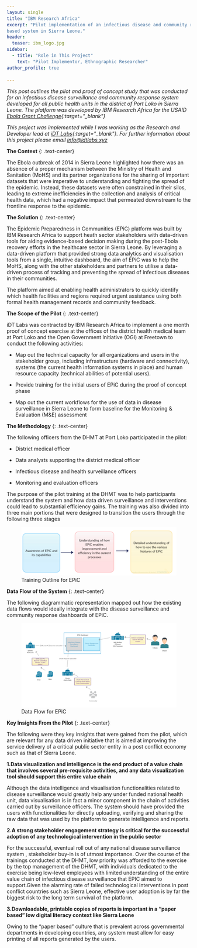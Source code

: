 ```yaml
---
layout: single
title: "IBM Research Africa"
excerpt: "Pilot implementation of an infectious disease and community response
based system in Sierra Leone."
header:
  teaser: ibm_logo.jpg
sidebar:
  - title: "Role in This Project"
    text: "Pilot Implementor, Ethnographic Researcher"
author_profile: true

---
```


*This post outlines the pilot and proof of concept study that was conducted for an infectious disease
surveillance and community response system developed for all public health units
in the district of Port Loko in Sierra Leone. The platform was developed by
IBM Research Africa for the USAID [Ebola Grant Challenge](http://www.ebolagrandchallenge.net/innovations-3/){:target="_blank"}*

*This project was implemented while I was working as the Research and Developer
 lead at [iDT Labs](https://idtlabs.xyz){:target="_blank"}. For further information about this
 project please email info@idtlabs.xyz*


**The Context**
{: .text-center}

The Ebola outbreak of 2014 in Sierra Leone highlighted how there was an absence
of a proper mechanism between the Ministry of Health and Sanitation (MoHS) and
its partner organizations for the sharing of important datasets that were
imperative to understanding and fighting the spread of the epidemic. Instead,
these datasets were often constrained in their silos, leading to extreme
inefficiencies in the collection and analysis of critical health data, which
had a negative impact that permeated downstream to the frontline response to
the epidemic.

**The Solution**
{: .text-center}

The Epidemic Preparedness in Communities (EPiC) platform was built by IBM
Research Africa to support heath sector stakeholders with data-driven tools for
aiding evidence-based decision making during the post-Ebola recovery efforts
in the healthcare sector in Sierra Leone. By leveraging a data-driven platform
that provided strong data analytics and visualisation tools from a single,
intuitive dashboard, the aim of EPiC was to help the MoHS, along
with the other stakeholders and partners to utilise a data-driven process of
tracking and preventing the spread of infectious diseases in their communities.

The platform aimed at enabling health administrators to quickly identify which
health facilities and regions required urgent assistance using both formal
health management records and community feedback.

**The Scope of the Pilot**
{: .text-center}

iDT Labs was contracted by IBM Research Africa to implement a one month proof
of concept exercise at the offices of the district health medical team at Port
Loko and the Open Government Initiative (OGI) at Freetown to conduct the following
activities:

* Map out the technical capacity for all organizations and users in the
stakeholder group, including infrastructure (hardware and connectivity),
systems (the current health information systems in place) and human resource
capacity (technical abilities of potential users).

* Provide training for the initial users of EPiC during the proof of concept
phase

* Map out the current workflows for the use of data in disease surveillance in
Sierra Leone to form baseline for the Monitoring & Evaluation (M&E) assessment

**The Methodology**
{: .text-center}

The following officers from the DHMT at Port Loko participated in the pilot:

* District medical officer

* Data analysts supporting the district medical officer

* Infectious disease and health surveillance officers

* Monitoring and evaluation officers

The purpose of the pilot training at the DHMT was to help participants
understand the system and how data driven surveillance and interventions could
lead to substantial efficiency gains. The training was also divided into
three main portions that were designed to transition the users through the
following three stages

<figure>
  <img src="/images/epictraining.png" alt="Training Structure for EPiC">
  <figcaption>Training Outline for EPiC</figcaption>
</figure>

**Data Flow of the System**
{: .text-center}

The following diagrammatic representation mapped out how the existing data
flows would ideally integrate with the disease surveillance and community
response dashboards of EPiC.

<figure>
  <img src="/images/epicdataflow.png" alt="Data Flow for EPiC">
  <figcaption>Data Flow for EPiC</figcaption>
</figure>

**Key Insights From the Pilot**
{: .text-center}

The following were they key insights that were gained from the pilot, which
are relevant for any data driven initiative that is aimed at improving the
service delivery of a critical public sector entity in a post conflict economy such
as that of Sierra Leone.

**1.Data visualization and intelligence is the end product of a value chain
that involves several pre-requisite activities, and any data visualization tool
should support this entire value chain**

Although the data intelligence and visualisation functionalities related to
disease surveillance would greatly help any under funded national health unit,
data visualisation is in fact a minor component in the chain of activities
carried out by surveillance officers. The system should have provided the users with
functionalities for directly uploading, verifying and sharing the raw data that
was used by the platform to generate intelligence and reports.

**2.A strong stakeholder engagement strategy is critical for the successful
adoption of any technological intervention in the public sector**

For the successful, eventual roll out of any national disease surveillance system
, stakeholder buy-in is of utmost importance. Over the course of the trainings
conducted at the DHMT, low priority was afforded to the exercise by the top
management of the DHMT, with individuals dedicated to the exercise
being low-level employees with limited understanding of the entire value chain
of infectious disease surveillance that EPIC aimed to support.Given the alarming
rate of failed technological interventions in post conflict countries such as
Sierra Leone, effective user adoption is by far the biggest risk to the long
term survival of the platform.

**3.Downloadable, printable copies of reports is important in a “paper based”
low digital literacy context like Sierra Leone**

Owing to the “paper based” culture that is prevalent across governmental
departments in developing countries, any system must allow for easy printing
of all reports generated by the users.

